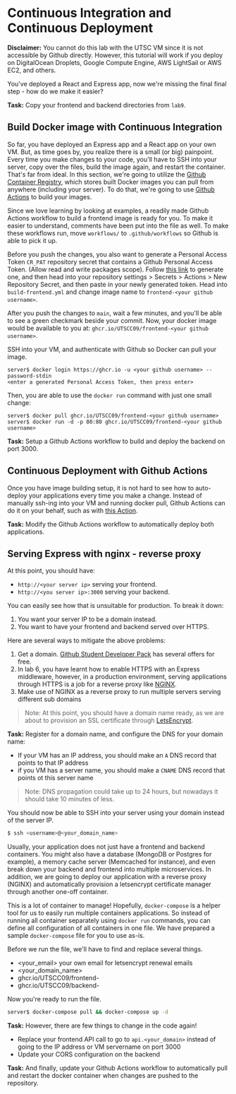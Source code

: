# Continuous Integration and Continuous Deployment

**Disclaimer:** You cannot do this lab with the UTSC VM since it is not accessible by Github directly. However, this tutorial will work if you deploy on DigitalOcean Droplets, Google Compute Engine, AWS LightSail or AWS EC2, and others.

You've deployed a React and Express app, now we're missing the final final step - how do we make it easier?

**Task:** Copy your frontend and backend directories from `lab9`. 

## Build Docker image with Continuous Integration

So far, you have deployed an Express app and a React app on your own VM. But, as time goes by, you realize there is a small (or big) painpoint. Every time you make changes to your code, you'll have to SSH into your server, copy over the files, build the image again, and restart the container. That's far from ideal. In this section, we're going to utilize the [Github Container Registry](https://github.blog/2020-09-01-introducing-github-container-registry/), which stores built Docker images you can pull from anywhere (including your server). To do that, we're going to use [Github Actions](https://github.com/features/actions) to build your images.

Since we love learning by looking at examples, a readily made Github Actions workflow to build a frontend image is ready for you. To make it easier to understand, comments have been put into the file as well. To make these workflows run, move `workflows/` to `.github/workflows` so Github is able to pick it up.

Before you push the changes, you also want to generate a Personal Access Token `CR_PAT` repository secret that contains a Github Personal Access Token. (Allow read and write packages scope). Follow [this link](https://github.com/settings/tokens) to generate one, and then head into your repository settings > Secrets > Actions > New Repository Secret, and then paste in your newly generated token. Head into `build-frontend.yml` and change image name to `frontend-<your github username>`.

After you push the changes to `main`, wait a few minutes, and you'll be able to see a green checkmark beside your commit. Now, your docker image would be available to you at: `ghcr.io/UTSCC09/frontend-<your github username>`.

SSH into your VM, and authenticate with Github so Docker can pull your image.
```
server$ docker login https://ghcr.io -u <your github username> --password-stdin
<enter a generated Personal Access Token, then press enter>
```

Then, you are able to use the `docker run` command with just one small change:
```
server$ docker pull ghcr.io/UTSCC09/frontend-<your github username>
server$ docker run -d -p 80:80 ghcr.io/UTSCC09/frontend-<your github username>
```

**Task:** Setup a Github Actions workflow to build and deploy the backend on port 3000.

## Continuous Deployment with Github Actions

Once you have image building setup, it is not hard to see how to auto-deploy your applications every time you make a change. Instead of manually ssh-ing into your VM and running docker pull, Github Actions can do it on your behalf, such as with [this Action](https://github.com/appleboy/ssh-action).

**Task:** Modify the Github Actions workflow to automatically deploy both applications.

## Serving Express with nginx - reverse proxy

At this point, you should have:
- `http://<your server ip>` serving your frontend.
- `http://<you server ip>:3000` serving your backend. 

You can easily see how that is unsuitable for production. To break it down:

1. You want your server IP to be a domain instead.
2. You want to have your frontend and backend served over HTTPS.

Here are several ways to mitigate the above problems:

1. Get a domain. [Github Student Developer Pack](https://education.github.com/pack) has several offers for free.
2. In lab 6, you have learnt how to enable HTTPS with an Express middleware, however, in a production environment, serving applications through HTTPS is a job for a reverse proxy like [NGINX](https://en.wikipedia.org/wiki/Nginx).
3. Make use of NGINX as a reverse proxy to run multiple servers serving different sub domains

> Note: At this point, you should have a domain name ready, as we are about to provision an SSL certificate through
[LetsEncrypt](https://letsencrypt.org/).

**Task:** Register for a domain name, and configure the DNS for your domain name: 

- If your VM has an IP address, you should  make an `A` DNS record that points to that IP address
- if you VM has a server name, you should make a `CNAME` DNS record that points ot this server name

> Note: DNS propagation could take up to 24 hours, but nowadays it should take 10 minutes of less.

You should now be able to SSH into your server using your domain instead of the server IP.
```bash
$ ssh <username>@<your_domain_name>
```

Usually, your application does not just have a frontend and backend containers. You might also have a database (MongoDB or Postgres for example), a memory cache server (Memcached for instance), and even break down your backend and frontend into multiple microservices. In addition, we are going to deploy our application with a reverse proxy (NGINX) and automatically provision a letsencrypt certificate manager through another one-off container. 

This is a lot of container to manage! Hopefully, `docker-compose` is a helper tool for us to easily run multiple containers applications. So instead of running all container separately using `docker run` commands, you can define all configuration of all containers in one file. We have prepared a sample `docker-compose` file for you to use as-is.

Before we run the file, we'll have to find and replace several things.

- <your_email> your own email for letsencrypt renewal emails
- <your_domain_name>
- ghcr.io/UTSCC09/frontend-<your github username>
- ghcr.io/UTSCC09/backend-<your github username>

Now you're ready to run the file.
```bash
server$ docker-compose pull && docker-compose up -d
```

**Task:**  However, there are few things to change in the code again! 

- Replace your frontend API call to go to `api.<your_domain>` instead of going to the IP address or VM servername on port 3000
- Update your CORS configuration on the backend

**Task:**  And finally, update your Github Actions workflow to automatically pull and restart the docker container when changes are pushed to the repository. 
